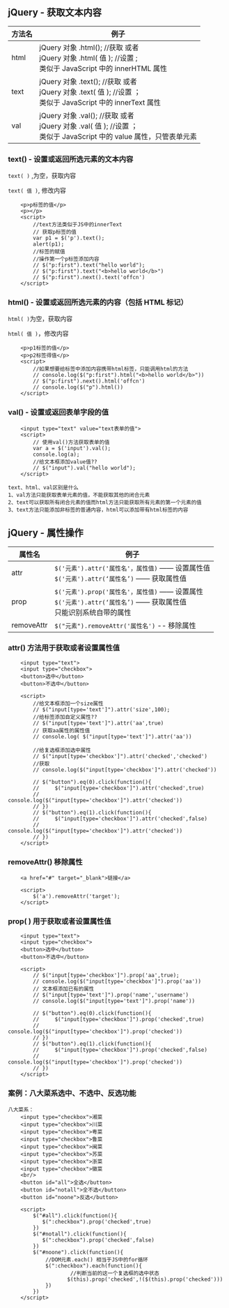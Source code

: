 ## jQuery - 获取文本内容

| 方法名 | 例子                                                         |
| ------ | ------------------------------------------------------------ |
| html   | jQuery  对象 .html(); //获取  或者<br /> jQuery 对象 .html( 值 ); //设置 ; <br />类似于 JavaScript 中的 innerHTML 属性 |
| text   | jQuery 对象 .text(); //获取 或者<br />jQuery 对象 .text( 值 ); //设置 ；<br />类似于 JavaScript 中的 innerText 属性 |
| val    | jQuery 对象 .val(); //获取 或者 <br />jQuery 对象 .val( 值 ); //设置 ；<br />类似于 JavaScript 中的 value 属性，只管表单元素 |

### text() - 设置或返回所选元素的文本内容

`text( )` ,为空，获取内容

`text( 值 )`, 修改内容

```
    <p>p标签的值</p>
    <p></p>
    <script>
        //text方法类似于JS中的innerText
        // 获取p标签的值
        var p1 = $('p').text();
        alert(p1);
        //标签的赋值
        //操作第一个p标签添加内容
        // $("p:first").text("hello world");
        // $("p:first").text("<b>hello world</b>")
        // $("p:first").next().text('offcn')
    </script>
```



### html() - 设置或返回所选元素的内容（包括 HTML 标记）

`html( )`为空，获取内容

`html( 值 )`，修改内容

```
    <p>p1标签的值</p>
    <p>p2标签得值</p>
    <script>
        //如果想要给标签中添加内容携带html标签，只能调用html的方法
        // console.log($("p:first").html("<b>hello world</b>"))
        // $("p:first").next().html('offcn')
        // console.log($("p").html())
    </script>
```



### val() - 设置或返回表单字段的值

```
    <input type="text" value="text表单的值">
    <script>
        // 使用val()方法获取表单的值
        var a = $('input').val();
        console.log(a);
        //给文本框添加value值??
        // $("input").val("hello world");
    </script>
```



```
text、html、val区别是什么
1、val方法只能获取表单元素的值，不能获取其他的闭合元素
2、text可以获取所有闭合元素的值而html方法只能获取所有元素的第一个元素的值
3、text方法只能添加非标签的普通内容，html可以添加带有html标签的内容
```



## jQuery - 属性操作

| 属性名     | 例子                                                         |
| ---------- | ------------------------------------------------------------ |
| attr       | `$('元素').attr('属性名'，属性值)`  ——  设置属性值<br />`$('元素').attr(‘属性名’)` —— 获取属性值 |
| prop       | `$('元素').prop('属性名'，属性值)` —— 设置属性<br />`$('元素').attr(‘属性名’)` —— 获取属性值<br />只能识别系统自带的属性 |
| removeAttr | `$("元素").removeAttr('属性名')` -- 移除属性                 |



### attr() 方法用于获取或者设置属性值

```
    <input type="text">
    <input type="checkbox">
    <button>选中</button>
    <button>不选中</button>

    <script>
        //给文本框添加一个size属性
        // $("input[type='text']").attr('size',100);
        //给标签添加自定义属性??
        // $("input[type='text']").attr('aa',true)
        // 获取aa属性的属性值
        // console.log( $("input[type='text']").attr('aa'))

        //给复选框添加选中属性
        // $("input[type='checkbox']").attr('checked','checked')
        //获取
        // console.log($("input[type='checkbox']").attr('checked'))

        // $("button").eq(0).click(function(){
        //     $("input[type='checkbox']").attr('checked',true)
        //     console.log($("input[type='checkbox']").attr('checked'))
        // })
        // $("button").eq(1).click(function(){
        //     $("input[type='checkbox']").attr('checked',false)
        //     console.log($("input[type='checkbox']").attr('checked'))
        // })
    </script>
```

### removeAttr()	移除属性

```
    <a href="#" target="_blank">链接</a>

    <script>
        $('a').removeAttr('target');
    </script>
```



### prop( ) 	用于获取或者设置属性值

```
    <input type="text">
    <input type="checkbox">
    <button>选中</button>
    <button>不选中</button>

    <script>
        // $("input[type='checkbox']").prop('aa',true);
        // console.log($("input[type='checkbox']").prop('aa'))
        // 文本框添加已有的属性
        // $("input[type='text']").prop('name','username')
        // console.log($("input[type='text']").prop('name'))

        // $("button").eq(0).click(function(){
        //     $("input[type='checkbox']").prop('checked',true)
        //     console.log($("input[type='checkbox']").prop('checked'))
        // })
        // $("button").eq(1).click(function(){
        //     $("input[type='checkbox']").prop('checked',false)
        //     console.log($("input[type='checkbox']").prop('checked'))
        // })
    </script>
```





### 案例：八大菜系选中、不选中、反选功能

```
八大菜系：
    <input type="checkbox">湘菜
    <input type="checkbox">川菜
    <input type="checkbox">粤菜
    <input type="checkbox">鲁菜
    <input type="checkbox">闽菜
    <input type="checkbox">苏菜
    <input type="checkbox">浙菜
    <input type="checkbox">徽菜
	<br/>
    <button id="all">全选</button>
    <button id="notall">全不选</button>
    <button id="noone">反选</button>

    <script>
        $("#all").click(function(){
           $(":checkbox").prop('checked',true)
        })
        $("#notall").click(function(){
           $(":checkbox").prop('checked',false)
        })        
        $("#noone").click(function(){
            //DOM元素.each() 相当于JS中的for循环
            $(":checkbox").each(function(){
                    //判断当前的这一个复选框的选中状态
                   $(this).prop('checked',!($(this).prop('checked')))
            })
        })
    </script>
```

